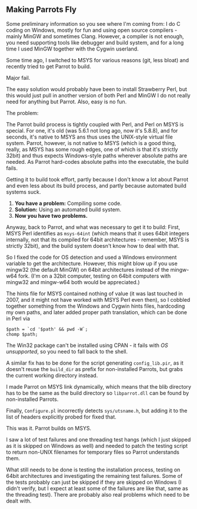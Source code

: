 Making Parrots Fly
------------------

Some preliminary information so you see where I'm coming from: I do C coding on
Windows, mostly for fun and using open source compilers - mainly MinGW and
sometimes Clang. However, a compiler is not enough, you need supporting tools
like debugger and build system, and for a long time I used MinGW together with
the Cygwin userland.

Some time ago, I switched to MSYS for various reasons (git, less bloat) and
recently tried to get Parrot to build.

Major fail.

The easy solution would probably have been to install Strawberry Perl, but this
would just pull in another version of both Perl and MinGW I do not really need
for anything but Parrot. Also, easy is no fun.

The problem:

The Parrot build process is tightly coupled with Perl, and Perl on MSYS is
special. For one, it's old (was 5.6.1 not long ago, now it's 5.8.8), and for
seconds, it's native to MSYS ans thus uses the UNIX-style virtual file system.
Parrot, however, is not native to MSYS (which is a good thing, really, as MSYS
has some rough edges, one of which is that it's strictly 32bit) and thus expects
Windows-style paths wherever absolute paths are needed. As Parrot hard-codes
absolute paths into the executable, the build fails.

Getting it to build took effort, partly because I don't know a lot about Parrot
and even less about its build process, and partly because automated build
systems suck.

  1. **You have a problem:** Compiling some code.
  2. **Solution:** Using an automated build system.
  3. **Now you have two problems.**

Anyway, back to Parrot, and what was necessary to get it to build: First, MSYS
Perl identifies as `msys-64int` (which means that it uses 64bit integers
internally, not that its compiled for 64bit architectures - remember, MSYS is
strictly 32bit), and the build system doesn't know how to deal with that.

So I fixed the code for OS detection and used a Windows environment variable to
get the architecture. However, this might blow up if you use mingw32 (the
default MinGW) on 64bit architectures instead of the mingw-w64 fork. (I'm on a
32bit computer, testing on 64bit computers with mingw32 and mingw-w64 both would
be appreciated.)

The hints file for MSYS contained nothing of value (it was last touched in 2007,
and it might not have worked with MSYS Perl even then), so I cobbled together
something from the Windows and Cygwin hints files, hardcoding my own paths, and
later added proper path translation, which can be done in Perl via

    $path = `cd '$path' && pwd -W`;
    chomp $path;

The Win32 package can't be installed using CPAN - it fails with *OS
unsupported*, so you need to fall back to the shell.

A similar fix has to be done for the script generating `config_lib.pir`, as it
doesn't reuse the `build_dir` as prefix for non-installed Parrots, but grabs the
current working directory instead.

I made Parrot on MSYS link dynamically, which means that the blib directory has
to be the same as the build directory so `libparrot.dll` can be found by
non-installed Parrots.

Finally, `Configure.pl` incorrectly detects `sys/utsname.h`, but adding it to
the list of headers explicitly probed for fixed that.

This was it. Parrot builds on MSYS.

I saw a lot of test failures and one threading test hangs (which I just skipped
as it is skipped on Windows as well) and needed to patch the testing script to
return non-UNIX filenames for temporary files so Parrot understands them.

What still needs to be done is testing the installation process, testing on
64bit architectures and investigating the remaining test failures. Some of the
tests probably can just be skipped if they are skipped on Windows (I didn't
verify, but I expect at least some of the failures are like that, same as the
threading test). There are probably also real problems which need to be dealt
with.
